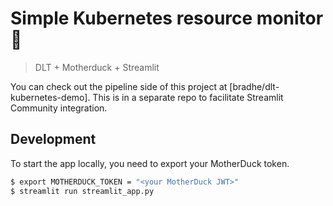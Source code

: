 # Simple Kubernetes resource monitor :balloon:

> DLT + Motherduck + Streamlit

You can check out the pipeline side of this project at
[bradhe/dlt-kubernetes-demo]. This is in a separate repo to facilitate
Streamlit Community integration.

## Development

To start the app locally, you need to export your MotherDuck token.

```bash
$ export MOTHERDUCK_TOKEN = "<your MotherDuck JWT>"
$ streamlit run streamlit_app.py
```
